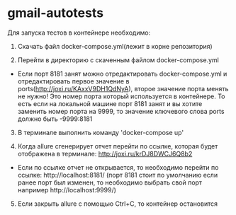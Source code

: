 # gmail-autotests
Для запуска тестов в контейнере необходимо: 
 1. Скачать файл docker-compose.yml(лежит в корне репозитория)
 
 2. Перейти в директорию с скаченным файлом docker-compose.yml
  - Если порт 8181 занят можно отредактировать docker-compose.yml и отредактировать первое значение в ports(http://joxi.ru/KAxxV9DH1QdNyA), второе значение порта менять не нужно! Это номер порта который используется в контейнере. То есть если на локальной машине порт 8181 занят и вы хотите заменить номер порта на 9999, то значение ключевого слова ports должно быть -9999:8181
 3. В терминале выполнить команду 'docker-compose up'
 
 4. Когда allure сгенерирует отчет перейти по ссылке, которая будет отображена в терминале: http://joxi.ru/krDJ8DWCJ6Q8b2
  - Если по ссылке отчет не открывается, то необходимо перейти по ссылке: http://localhost:8181/ (порт 8181 стоит по умолчанию если ранее порт был изменен, то необходимо выбрать свой порт например http://localhost:9999/)
 5. Если закрыть allure с помощью Ctrl+C, то контейнер остановится

